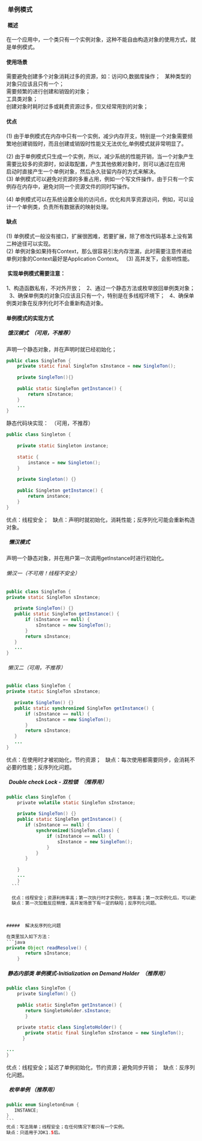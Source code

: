 
###  单例模式 
####  概述
在一个应用中，一个类只有一个实例对象，这种不能自由构造对象的使用方式，就是单例模式。  
####  使用场景   
需要避免创建多个对象消耗过多的资源，如：访问IO,数据库操作；  
某种类型的对象只应该且只有一个；  
需要频繁的进行创建和销毁的对象；  
工具类对象；  
创建对象时耗时过多或耗费资源过多，但又经常用到的对象；


#### 优点
(1) 由于单例模式在内存中只有一个实例，减少内存开支，特别是一个对象需要频繁地创建销毁时，而且创建或销毁时性能又无法优化,单例模式就非常明显了。  

(2) 由于单例模式只生成一个实例，所以，减少系统的性能开销，当一个对象产生需要比较多的资源时，如读取配置，产生其他依赖对象时，则可以通过在应用  
启动时直接产生一个单例对象，然后永久驻留内存的方式来解决。  
(3) 单例模式可以避免对资源的多重占用，例如一个写文件操作，由于只有一个实例存在内存中，避免对同一个资源文件的同时写操作。   

(4) 单例模式可以在系统设置全局的访问点，优化和共享资源访问，例如，可以设计一个单例类，负责所有数据表的映射处理。  


####   缺点
(1) 单例模式一般没有接口，扩展很困难，若要扩展，除了修改代码基本上没有第二种途径可以实现。  
(2) 单例对象如果持有Context，那么很容易引发内存泄漏，此时需要注意传递给单例对象的Context最好是Application Context。  
(3) 高并发下，会影响性能。  



####  实现单例模式需要注意：  
1、构造函数私有，不对外开放；  
2、通过一个静态方法或枚举放回单例类对象；  
3、确保单例类的对象只应该且只有一个，特别是在多线程环境下；  
4、确保单例类对象在反序列化时不会重新构造对象。  

####  单例模式的实现方式  
#####  饿汉模式  （可用，不推荐）
声明一个静态对象，并在声明时就已经初始化；  
```java  
public class SingleTon {  
    private static final SingleTon sInstance = new SingleTon();
    
    private SingleTon(){}  
    
    public static SingleTon getInstance() {  
        return sInstance;
    }  
    ...  
}
```  
静态代码块实现：  （可用，不推荐）
```java  
public class Singleton {
    
    private static Singleton instance;
    
    static {
        instance = new Singleton();
    }
    
    private Singleton() {}
    
    public Singleton getInstance() {
        return instance;
    }
}  
```  
优点：线程安全；  
缺点：声明时就初始化，消耗性能；反序列化可能会重新构造对象。  
            
            
         
#####    懒汉模式  
声明一个静态对象，并在用户第一次调用getInstance时进行初始化。    
######  懒汉一（不可用！线程不安全）  
```java  
public class SingleTon {  
private static SingleTon sInstance;  
   
   private SingleTon() {}  
   public static SingleTon getInstance() {   
       if (sInstance == null) {  
           sInstance = new SingleTon();  
       }
       return sInstance; 
   }  
   ...  
}
```   
######  懒汉二（可用，不推荐）
```java  
public class SingleTon {  
private static SingleTon sInstance;  
   
   private SingleTon() {}  
   public static synchronized SingleTon getInstance() {   
       if (sInstance == null) {  
           sInstance = new SingleTon();  
       }
       return sInstance; 
   }  
   ...  
}  
```  

优点：在使用时才被初始化，节约资源；  
缺点：每次使用都需要同步，会消耗不必要的性能；反序列化问题。  

#####   Double check Lock - 双检锁  （推荐用）  
```java  
public class SingleTon {  
    private volatile static SingleTon sInstance;  
      
    private SingleTon() {}  
    public static SingleTon getInstance() {  
       if (sInstance == null) {  
           synchronized(SingleTon.class) {  
               if (sInstance == null) {  
                   sInstance = new SingleTon();  
               }  
           }  
       }  
        
    }  
    ...  
    }
  ```  
  
  优点：线程安全；资源利用率高；第一次执行时才实例化，效率高；第一次实例化后，可以避免不必要的同步。  
  缺点：第一次加载反应稍慢，高并发场景下有一定的缺陷；反序列化问题。    
    
      
      
#####  解决反序列化问题  

在类里加入如下方法：  
```java 
private Object readResolve() {
       return sInstance;
    }    
```  

     
#####  静态内部类 单例模式-Initialization on Demand Holder  （推荐用）
```java  
public class SingleTon {  
    private SingleTon() {}    
    
    public static SingleTon getInstance() {  
       return SingletoHolder.sInstance;
       }  
       
    private static class SingletoHolder() {  
       private static final SingleTon sInstance = new SingleTon();  
      }

...  
}  
```    

优点：线程安全；延迟了单例初始化，节约资源；避免同步开销；  
缺点：反序列化问题。  

#####   枚举单例    （推荐用）
 ``` java  
 public enum SingletonEnum {  
    INSTANCE;  
 }  
 ```   
优点：写法简单；线程安全；在任何情况下都只有一个实例。  
缺点：只适用于JDK1.5后。
